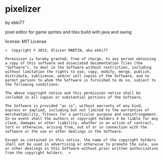 pixelizer
=========

by ekki77

pixel editor for game sprites and tiles
build with java and swing

license: MIT License

    «  Copyright © 2013, Olivier MARTIN, aka ekki77

    Permission is hereby granted, free of charge, to any person obtaining a copy of this software and associated documentation files (the "Software"), to deal in the Software without restriction, including without limitation the rights to use, copy, modify, merge, publish, distribute, sublicense, and/or sell copies of the Software, and to permit persons to whom the Software is furnished to do so, subject to the following conditions:

    The above copyright notice and this permission notice shall be included in all copies or substantial portions of the Software.

    The Software is provided "as is", without warranty of any kind, express or implied, including but not limited to the warranties of merchantability, fitness for a particular purpose and noninfringement. In no event shall the authors or copyright holders X be liable for any claim, damages or other liability, whether in an action of contract, tort or otherwise, arising from, out of or in connection with the software or the use or other dealings in the Software.

    Except as contained in this notice, the name of the copyright holders shall not be used in advertising or otherwise to promote the sale, use or other dealings in this Software without prior written authorization from the copyright holders.  »

